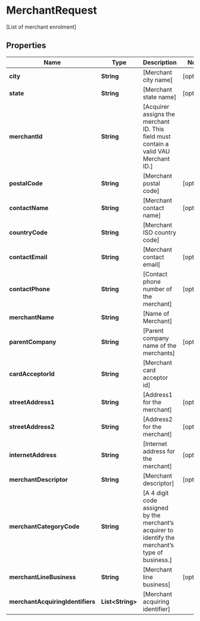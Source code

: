 

# MerchantRequest

[List of merchant enrolment]

## Properties

| Name | Type | Description | Notes |
|------------ | ------------- | ------------- | -------------|
|**city** | **String** | [Merchant city name] |  [optional] |
|**state** | **String** | [Merchant state name] |  [optional] |
|**merchantId** | **String** | [Acquirer assigns the merchant ID. This field must contain a valid VAU Merchant ID.] |  |
|**postalCode** | **String** | [Merchant postal code] |  [optional] |
|**contactName** | **String** | [Merchant contact name] |  [optional] |
|**countryCode** | **String** | [Merchant ISO country code] |  |
|**contactEmail** | **String** | [Merchant contact email] |  [optional] |
|**contactPhone** | **String** | [Contact phone number of the merchant] |  [optional] |
|**merchantName** | **String** | [Name of Merchant] |  |
|**parentCompany** | **String** | [Parent company name of  the merchants] |  [optional] |
|**cardAcceptorId** | **String** | [Merchant card acceptor id] |  |
|**streetAddress1** | **String** | [Address1 for the merchant] |  [optional] |
|**streetAddress2** | **String** | [Address2 for the merchant] |  [optional] |
|**internetAddress** | **String** | [Internet address for the merchant] |  [optional] |
|**merchantDescriptor** | **String** | [Merchant descriptor] |  [optional] |
|**merchantCategoryCode** | **String** | [A 4 digit code assigned by the merchant’s acquirer to identify the merchant’s type of business.] |  |
|**merchantLineBusiness** | **String** | [Merchant line business] |  [optional] |
|**merchantAcquiringIdentifiers** | **List&lt;String&gt;** | [Merchant acquiring identifier] |  |



